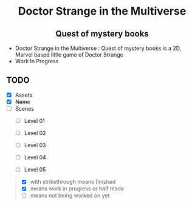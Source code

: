<h1 align="center">Doctor Strange in the Multiverse</h1>
<h2 align="center">Quest of mystery books</h2>

- Doctor Strange in the Multiverse : Quest of mystery books is a 2D, Marvel based little game of Doctor Strange
- Work In Progress

## TODO
- [x] Assets
- [x] ~~Name~~
- [ ] Scenes
  - [ ] Level 01
  - [ ] Level 02
  - [ ] Level 03
  - [ ] Level 04
  - [ ] Level 05


> - [x] with strikethrough means finished
> - [x] means work in progress or half made
> - [ ] means not being worked on yet
